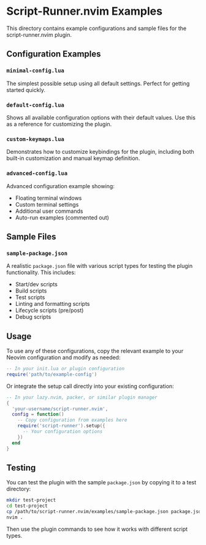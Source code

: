 # Script-Runner.nvim Examples

This directory contains example configurations and sample files for the script-runner.nvim plugin.

## Configuration Examples

### `minimal-config.lua`
The simplest possible setup using all default settings. Perfect for getting started quickly.

### `default-config.lua`
Shows all available configuration options with their default values. Use this as a reference for customizing the plugin.

### `custom-keymaps.lua`
Demonstrates how to customize keybindings for the plugin, including both built-in customization and manual keymap definition.

### `advanced-config.lua`
Advanced configuration example showing:
- Floating terminal windows
- Custom terminal settings
- Additional user commands
- Auto-run examples (commented out)

## Sample Files

### `sample-package.json`
A realistic `package.json` file with various script types for testing the plugin functionality. This includes:
- Start/dev scripts
- Build scripts
- Test scripts
- Linting and formatting scripts
- Lifecycle scripts (pre/post)
- Debug scripts

## Usage

To use any of these configurations, copy the relevant example to your Neovim configuration and modify as needed:

```lua
-- In your init.lua or plugin configuration
require('path/to/example-config')
```

Or integrate the setup call directly into your existing configuration:

```lua
-- In your lazy.nvim, packer, or similar plugin manager
{
  'your-username/script-runner.nvim',
  config = function()
    -- Copy configuration from examples here
    require('script-runner').setup({
      -- Your configuration options
    })
  end
}
```

## Testing

You can test the plugin with the sample `package.json` by copying it to a test directory:

```bash
mkdir test-project
cd test-project
cp /path/to/script-runner.nvim/examples/sample-package.json package.json
nvim .
```

Then use the plugin commands to see how it works with different script types.
